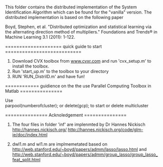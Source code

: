 This folder contains the distributed implementation of the System Identification Algorithm which can be found for the "vanilla" version. The distributed implementation is based on the following paper

Boyd, Stephen, et al. "Distributed optimization and statistical learning via the alternating direction method of multipliers." Foundations and Trends® in Machine Learning 3.1 (2011): 1-122.

==================== quick guide to start ===========================

1. Download CVX toolbox from www.cvxr.com and run 'cvx_setup.m' to install the toolbox.
2. Run 'start_up.m' to the toolbox to your directory
3. RUN 'RUN_DistriID.m' and have fun!

============ guidience on the the use Parallel Computing Toolbox in Matlab =============== 

Use     
parpool(numberofcluster); or delete(gcp);
to start or delete multicluster

=============== Acknoledgement ===============

1. The four files in folder 'inf' are implenmted by Dr Hannes Nickisch
http://hannes.nickisch.org/
http://hannes.nickisch.org/code/glm-ie/doc/index.html

2. dwl1.m and wl1.m are implmemetated based on 
http://web.stanford.edu/~boyd/papers/admm/lasso/lasso.html
and 
http://web.stanford.edu/~boyd/papers/admm/group_lasso/group_lasso_feat_split.html



